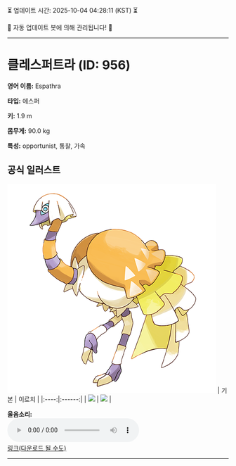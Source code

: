 
⏳ 업데이트 시간: 2025-10-04 04:28:11 (KST) ⏳

🤖 자동 업데이트 봇에 의해 관리됩니다! 🤖

---

# 클레스퍼트라 (ID: 956)
**영어 이름:** Espathra

**타입:** 에스퍼

**키:** 1.9 m

**몸무게:** 90.0 kg

**특성:** opportunist, 통찰, 가속

## 공식 일러스트
![](https://raw.githubusercontent.com/PokeAPI/sprites/master/sprites/pokemon/other/official-artwork/956.png)
| 기본 | 이로치 |
|:----:|:------:|
| <img src="http://play.pokemonshowdown.com/sprites/ani/espathra.gif" width="200"> | <img src="http://play.pokemonshowdown.com/sprites/ani-shiny/espathra.gif" width="200"> |

**울음소리:**<br><audio controls src="https://raw.githubusercontent.com/PokeAPI/cries/main/cries/pokemon/latest/956.ogg"></audio><br> [링크(다운로드 될 수도)](https://raw.githubusercontent.com/PokeAPI/cries/main/cries/pokemon/latest/956.ogg)


---
